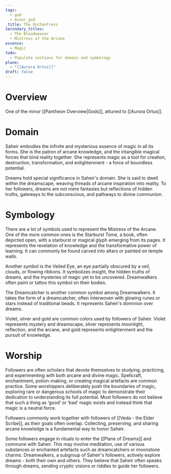```yaml
---
tags:
  - god
  - minor_god
_title: The Enchantress
secondary_titles:
  - The Bloodweaver
  - Mistress of the Arcane
essence:
  - Magic
todo:
  - Populate sections for domain and symbology
plane:
  - "[[Aurora Ortus]]"
draft: false
---
```

# Overview
One of the minor [[Pantheon Overview|Gods]], attuned to [[Aurora Ortus]].
# Domain
Saheir embodies the infinite and mysterious essence of magic in all its forms. She is the patron of arcane knowledge, and the intangible magical forces that bind reality together. She represents magic as a tool for creation, destruction, transformation, and enlightenment - a force of boundless potential.

Dreams hold special significance in Saheir's domain. She is said to dwell within the dreamscape, weaving threads of arcane inspiration into reality. To her followers, dreams are not mere fantasies but reflections of hidden truths, gateways to the subconscious, and pathways to divine communion.
# Symbology
There are a lot of symbols used to represent the Mistress of the Arcane. One of the more common ones is the Starburst Tome, a book, often depicted open, with a starburst or magical glyph emerging from its pages. It represents the revelation of knowledge and the transformative power of learning. It can commonly be found carved into altars or painted on temple walls.

Another symbol is the Veiled Eye, an eye partially obscured by a veil, clouds, or flowing ribbons. It symbolizes insight, the hidden truths of dreams, and the mysteries of magic yet to be uncovered. Dreamwalkers often paint or tattoo this symbol on their bodies.

The Dreamcatcher is another common symbol among Dreamwalkers. It takes the form of a dreamcatcher, often interwoven with glowing runes or stars instead of traditional beads. It represents Saheir's dominion over dreams.

Violet, silver and gold are common colors used by followers of Saheir. Violet represents mystery and dreamscape, silver represents moonlight, reflection, and the arcane, and gold represents enlightenment and the pursuit of knowledge.
# Worship
Followers are often scholars that devote themselves to studying, practicing, and experimenting with both arcane and divine magic. Spellcraft, enchantment, potion-making, or creating magical artefacts are common practice. Some worshippers deliberately push the boundaries of magic, exploring rare or dangerous schools of magic to demonstrate their dedication to understanding its full potential. Most followers do not believe that such a thing as ‘good’ or ‘bad’ magic exists and instead think that magic is a neutral force.

Followers commonly work together with followers of [[Veda - the Elder Scribe]], as their goals often overlap. Collecting, preserving, and sharing arcane knowledge is a fundamental way to honor Saheir.

Some followers engage in rituals to enter the [[Plane of Dreams]] and commune with Saheir. This may involve meditation, use of various substances or enchanted artefacts such as dreamcatchers or moonstone charms. Dreamwalkers, a subgroup of Saheir's followers, actively explore dreams - both their own and others. They believe that Saheir often speaks through dreams, sending cryptic visions or riddles to guide her followers.